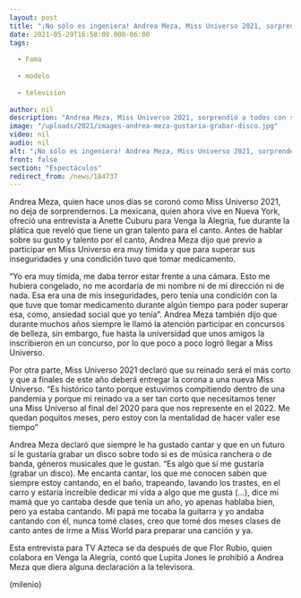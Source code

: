 ```yaml
---
layout: post
title: "¡No sólo es ingeniera! Andrea Meza, Miss Universo 2021, sorprende con su talento para el canto"
date: 2021-05-29T16:58:00.000-06:00
tags:
  
  - Fama
  
  - modelo
  
  - television
  
author: nil
description: "Andrea Meza, Miss Universo 2021, sorprendió a todos con su talento para el canto en una entrevista en VLA. "
image: "/uploads/2021/images-andrea-meza-gustaria-grabar-disco.jpg"
video: nil
audio: nil
alt: "¡No sólo es ingeniera! Andrea Meza, Miss Universo 2021, sorprende con su talento para el canto"
front: false
section: "Espectáculos"
redirect_from: /news/184737
---
```


Andrea Meza, quien hace unos días se coronó como Miss Universo 2021, no deja de sorprendernos. La mexicana, quien ahora vive en Nueva York, ofreció una entrevista a Anette Cuburu para Venga la Alegría, fue durante la plática que reveló que tiene un gran talento para el canto. Antes de hablar sobre su gusto y talento por el canto, Andrea Meza dijo que previo a participar en Miss Universo era muy tímida y que para superar sus inseguridades y una condición tuvo que tomar medicamento. 

“Yo era muy tímida, me daba terror estar frente a una cámara. Esto me hubiera congelado, no me acordaría de mi nombre ni de mi dirección ni de nada. Esa era una de mis inseguridades, pero tenía una condición con la que tuve que tomar medicamento durante algún tiempo para poder superar esa, como, ansiedad social que yo tenía”. Andrea Meza también dijo que durante muchos años siempre le llamó la atención participar en concursos de belleza, sin embargo, fue hasta la universidad que unos amigos la inscribieron en un concurso, por lo que poco a poco logró llegar a Miss Universo.

 Por otra parte, Miss Universo 2021 declaró que su reinado será el más corto y que a finales de este año deberá entregar la corona a una nueva Miss Universo. “Es histórico tanto porque estuvimos compitiendo dentro de una pandemia y porque mi reinado va a ser tan corto que necesitamos tener una Miss Universo al final del 2020 para que nos represente en el 2022. Me quedan poquitos meses, pero estoy con la mentalidad de hacer valer ese tiempo” 

Andrea Meza declaró que siempre le ha gustado cantar y que en un futuro sí le gustaría grabar un disco sobre todo si es de música ranchera o de banda, géneros musicales que le gustan. “Es algo que sí me gustaría (grabar un disco). Me encanta cantar, los que me conocen saben que siempre estoy cantando, en el baño, trapeando, lavando los trastes, en el carro y estaría increíble dedicar mi vida a algo que me gusta (…), dice mi mamá que yo cantaba desde que tenía un año, yo apenas hablaba bien, pero ya estaba cantando. Mi papá me tocaba la guitarra y yo andaba cantando con él, nunca tomé clases, creo que tomé dos meses clases de canto antes de irme a Miss World para preparar una canción y ya.

Esta entrevista para TV Azteca se da después de que Flor Rubio, quien colabora en Venga la Alegría, contó que Lupita Jones le prohibió a Andrea Meza que diera alguna declaración a la televisora. 

(milenio)